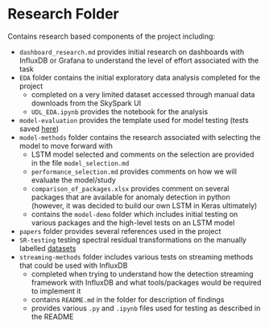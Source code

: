 # Research Folder

Contains research based components of the project including:

- `dashboard_research.md` provides initial research on dashboards with InfluxDB or Grafana to understand the level of effort associated with the task
- `EDA` folder contains the initial exploratory data analysis completed for the project
    - completed on a very limited dataset accessed through manual data downloads from the SkySpark UI
    - `UDL_EDA.ipynb` provides the notebook for the analysis
- `model-evaluation` provides the template used for model testing (tests saved [here](../code/results/))
- `model-methods` folder contains the research associated with selecting the model to move forward with
    - LSTM model selected and comments on the selection are provided in the file `model_selection.md`
    - `performance_selection.md` provides comments on how we will evaluate the model/study
    - `comparison_of_packages.xlsx` provides comment on several packages that are available for anomaly detection in python (however, it was decided to build our own LSTM in Keras ultimately)
    - contains the `model-demo` folder which includes initial testing on various packages and the high-level tests on an LSTM model
- `papers` folder provides several references used in the project
- `SR-testing` testing spectral residual transformations on the manually labelled [datasets](../data/labelled-skyspark-data/)
- `streaming-methods` folder includes various tests on streaming methods that could be used with InfluxDB
    - completed when trying to understand how the detection streaming framework with InfluxDB and what tools/packages would be required to implement it
    - contains `README.md` in the folder for description of findings
    - provides various `.py` and `.ipynb` files used for testing as described in the README

